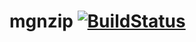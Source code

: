 # mgnzip [![BuildStatus](https://travis-ci.org/tetuyoko/mgnzip.svg?branch=master)](https://travis-ci.org/tetuyoko/mgnzip)
